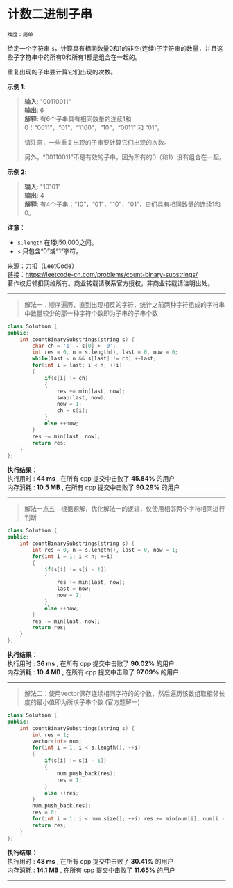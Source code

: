 # 计数二进制子串 #  
`难度：简单` 

给定一个字符串 `s`，计算具有相同数量0和1的非空(连续)子字符串的数量，并且这些子字符串中的所有0和所有1都是组合在一起的。  

重复出现的子串要计算它们出现的次数。  

**示例 1**:  
>**输入**: "00110011"  
>**输出**: 6  
>**解释**: 有6个子串具有相同数量的连续1和0：“0011”，“01”，“1100”，“10”，“0011” 和 “01”。  
>
>请注意，一些重复出现的子串要计算它们出现的次数。  
>
>另外，“00110011”不是有效的子串，因为所有的0（和1）没有组合在一起。  

**示例 2**:  
>**输入**: "10101"  
>**输出**: 4  
>**解释**: 有4个子串：“10”，“01”，“10”，“01”，它们具有相同数量的连续1和0。  

**注意**：  
- `s.length` 在1到50,000之间。  
- `s` 只包含“0”或“1”字符。  

来源：力扣（LeetCode）  
链接：https://leetcode-cn.com/problems/count-binary-substrings/  
著作权归领扣网络所有。商业转载请联系官方授权，非商业转载请注明出处。  

---  
>解法一：顺序遍历，直到出现相反的字符，统计之前两种字符组成的字符串中数量较少的那一种字符个数即为子串的子串个数   

```C++  
class Solution {
public:
    int countBinarySubstrings(string s) {
        char ch = '1' - s[0] + '0';
        int res = 0, n = s.length(), last = 0, now = 0;
        while(last < n && s[last] != ch) ++last;
        for(int i = last; i < n; ++i)
        {
            if(s[i] != ch)
            {
                res += min(last, now);
                swap(last, now);
                now = 1;
                ch = s[i];
            }
            else ++now;
        }
        res += min(last, now);
        return res;
    }
};
```  

**执行结果：**  
执行用时 : **44 ms** , 在所有 cpp 提交中击败了 **45.84%** 的用户  
内存消耗 : **10.5 MB** , 在所有 cpp 提交中击败了 **90.29%** 的用户  

---  
>解法一点五：根据题解，优化解法一的逻辑，仅使用相邻两个字符相同进行判断  

```C++  
class Solution {
public:
    int countBinarySubstrings(string s) {
        int res = 0, n = s.length(), last = 0, now = 1;
        for(int i = 1; i < n; ++i)
        {
            if(s[i] != s[i - 1])
            {
                res += min(last, now);
                last = now;
                now = 1;
            }
            else ++now;
        }
        res += min(last, now);
        return res;
    }
};
```  

**执行结果：**  
执行用时 : **36 ms** , 在所有 cpp 提交中击败了 **90.02%** 的用户  
内存消耗 : **10.4 MB** , 在所有 cpp 提交中击败了 **97.09%** 的用户  

---  
>解法二：使用vector保存连续相同字符的的个数，然后遍历该数组取相邻长度的最小值即为所求子串个数 (官方题解一)  

```C++  
class Solution {
public:
    int countBinarySubstrings(string s) {
        int res = 1;
        vector<int> num;
        for(int i = 1; i < s.length(); ++i)
        {
            if(s[i] != s[i - 1])
            {
                num.push_back(res);
                res = 1;
            }
            else ++res;
        }
        num.push_back(res);
        res = 0;
        for(int i = 1; i < num.size(); ++i) res += min(num[i], num[i - 1]);
        return res;
    }
};
```  

**执行结果：**  
执行用时 : **48 ms** , 在所有 cpp 提交中击败了 **30.41%** 的用户  
内存消耗 : **14.1 MB** , 在所有 cpp 提交中击败了 **11.65%** 的用户  

---  